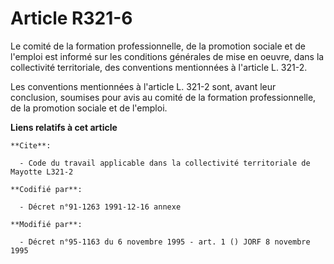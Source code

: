 # Article R321-6

Le comité de la formation professionnelle, de la promotion sociale et de l'emploi est informé sur les conditions générales de
mise en oeuvre, dans la collectivité territoriale, des conventions mentionnées à l'article L. 321-2.

Les conventions mentionnées à l'article L. 321-2 sont, avant leur conclusion, soumises pour avis au comité de la formation
professionnelle, de la promotion sociale et de l'emploi.

**Liens relatifs à cet article**

	**Cite**:

	  - Code du travail applicable dans la collectivité territoriale de Mayotte L321-2

	**Codifié par**:

	  - Décret n°91-1263 1991-12-16 annexe

	**Modifié par**:

	  - Décret n°95-1163 du 6 novembre 1995 - art. 1 () JORF 8 novembre 1995
